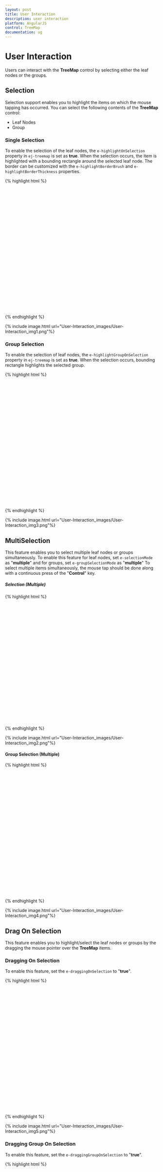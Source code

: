 ```yaml
---
layout: post
title: User Interaction
description: user interaction
platform: AngularJS
control: TreeMap
documentation: ug
---
```


# User Interaction

Users can interact with the **TreeMap** control by selecting either the leaf nodes or the groups.

## Selection

Selection support enables you to highlight the items on which the mouse tapping has occurred. You can select the following contents of the **TreeMap** control:

* Leaf Nodes
* Group

### Single Selection

To enable the selection of the leaf nodes, the `e-highlightOnSelection` property in `ej-treemap` is set as **true**. When the selection occurs, the item is highlighted with a bounding rectangle around the selected leaf node.
The border can be customized with the `e-highlightBorderBrush` and `e-highlightBorderThickness` properties.


{% highlight html %}

<html xmlns="http://www.w3.org/1999/xhtml" lang="en" ng-app="TreemapApp">
    <head>
        <title>Essential Studio for AngularJS: TreeMap</title>
        <!--CSS and Script file References -->
    </head> 
    <body ng-controller="TreemapCtrl">
     <div id="mapContainer" style="align-content:center;width: 800px; height: 400px;">
     <ej-treemap e-highlightonselection="true" e-highlightborderbrush="#3e3e3e" 
     e-highlightborderthickness="1">
     </ej-treemap>
     </div>
     <script>
     angular.module('TreemapApp', ['ejangular'])
     .controller('TreemapCtrl', function ($scope) {
                        });
    </script>
    </body>
</html>
        
{% endhighlight %}
        
{% include image.html url="User-Interaction_images/User-Interaction_img1.png"%}

### Group Selection

To enable the selection of leaf nodes, the `e-highlightGroupOnSelection` property in `ej-treemap` is set as **true**. When the selection occurs, bounding rectangle highlights the selected group.

{% highlight html %}

<html xmlns="http://www.w3.org/1999/xhtml" lang="en" ng-app="TreemapApp">
    <head>
        <title>Essential Studio for AngularJS: TreeMap</title>
        <!--CSS and Script file References -->
    </head> 
    <body ng-controller="TreemapCtrl">
     <div id="mapContainer" style="align-content:center;width: 800px; height: 400px;">
     <ej-treemap e-highlightgrouponselection="true" e-highlightborderbrush="#3e3e3e" 
     e-highlightborderthickness="1">
     </ej-treemap>
     </div>
     <script>
     angular.module('TreemapApp', ['ejangular'])
     .controller('TreemapCtrl', function ($scope) {
                        });
    </script>
    </body>
</html> 
        
{% endhighlight %}
        
{% include image.html url="User-Interaction_images/User-Interaction_img3.png"%}

## MultiSelection

This feature enables you to select multiple leaf nodes or groups simultaneously. To enable this feature for leaf nodes, set `e-selectionMode` as "**multiple**" and for groups, set `e-groupSelectionMode` as "**multiple**"
To select multiple items simultaneously, the mouse tap should be done along with a continuous press of the "**Control**" key.  

##### Selection (Multiple)

{% highlight html %}

  <html xmlns="http://www.w3.org/1999/xhtml" lang="en" ng-app="TreemapApp">
    <head>
        <title>Essential Studio for AngularJS: TreeMap</title>
        <!--CSS and Script file References -->
    </head> 
    <body ng-controller="TreemapCtrl">
     <div id="mapContainer" style="align-content:center;width: 800px; height: 400px;">
     <ej-treemap e-highlightonselection="true" e-selectionmode="multiple">
     </ej-treemap>
     </div>
     <script>
     angular.module('TreemapApp', ['ejangular'])
     .controller('TreemapCtrl', function ($scope) {
                        });
    </script>
    </body>
</html>    
{% endhighlight %}

{% include image.html url="User-Interaction_images/User-Interaction_img2.png"%}

#### Group Selection (Multiple)

{% highlight html %}

  <html xmlns="http://www.w3.org/1999/xhtml" lang="en" ng-app="TreemapApp">
    <head>
        <title>Essential Studio for AngularJS: TreeMap</title>
        <!--CSS and Script file References -->
    </head> 
    <body ng-controller="TreemapCtrl">
     <div id="mapContainer" style="align-content:center;width: 800px; height: 400px;">
     <ej-treemap e-highlightgrouponselection="true" e-groupselectionmode="multiple">
     </ej-treemap>
     </div>
     <script>
     angular.module('TreemapApp', ['ejangular'])
     .controller('TreemapCtrl', function ($scope) {
                        });
    </script>
    </body>
</html> 
        
{% endhighlight %}

{% include image.html url="User-Interaction_images/User-Interaction_img4.png"%}

## Drag On Selection

This feature enables you to highlight/select the leaf nodes or groups by the dragging the mouse pointer over the **TreeMap** items.

### Dragging On Selection

To enable this feature, set the `e-draggingOnSelection` to "**true**".

{% highlight html %}

   <html xmlns="http://www.w3.org/1999/xhtml" lang="en" ng-app="TreemapApp">
    <head>
        <title>Essential Studio for AngularJS: TreeMap</title>
        <!--CSS and Script file References -->
    </head> 
    <body ng-controller="TreemapCtrl">
     <div id="mapContainer" style="align-content:center;width: 800px; height: 400px;">
     <ej-treemap e-draggingonselection="true">
     </ej-treemap>
     </div>
     <script>
     angular.module('TreemapApp', ['ejangular'])
     .controller('TreemapCtrl', function ($scope) {
                        });
    </script>
    </body>
</html>    
        
{% endhighlight %}

{% include image.html url="User-Interaction_images/User-Interaction_img5.png"%}

### Dragging Group On Selection

To enable this feature, set the `e-draggingGroupOnSelection` to "**true**".

{% highlight html %}

<html xmlns="http://www.w3.org/1999/xhtml" lang="en" ng-app="TreemapApp">
    <head>
        <title>Essential Studio for AngularJS: TreeMap</title>
        <!--CSS and Script file References -->
    </head> 
    <body ng-controller="TreemapCtrl">
     <div id="mapContainer" style="align-content:center;width: 800px; height: 400px;">
     <ej-treemap e-dragginggrouponselection="true">
     </ej-treemap>
     </div>
     <script>
     angular.module('TreemapApp', ['ejangular'])
     .controller('TreemapCtrl', function ($scope) {
                        });
    </script>
    </body>
</html>     
        
{% endhighlight %}

{% include image.html url="User-Interaction_images/User-Interaction_img6.png"%}